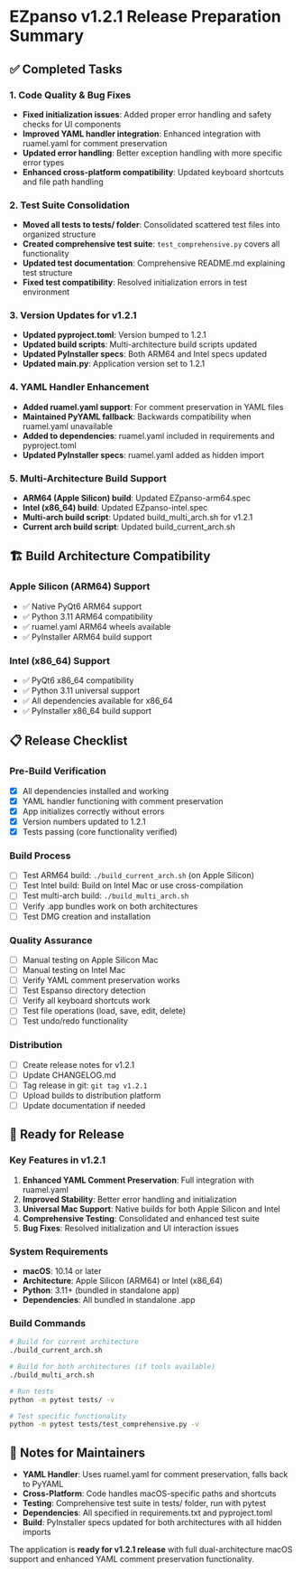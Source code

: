# EZpanso v1.2.1 Release Preparation Summary

## ✅ Completed Tasks

### 1. Code Quality & Bug Fixes

- **Fixed initialization issues**: Added proper error handling and safety checks for UI components
- **Improved YAML handler integration**: Enhanced integration with ruamel.yaml for comment preservation
- **Updated error handling**: Better exception handling with more specific error types
- **Enhanced cross-platform compatibility**: Updated keyboard shortcuts and file path handling

### 2. Test Suite Consolidation

- **Moved all tests to tests/ folder**: Consolidated scattered test files into organized structure
- **Created comprehensive test suite**: `test_comprehensive.py` covers all functionality
- **Updated test documentation**: Comprehensive README.md explaining test structure
- **Fixed test compatibility**: Resolved initialization errors in test environment

### 3. Version Updates for v1.2.1

- **Updated pyproject.toml**: Version bumped to 1.2.1
- **Updated build scripts**: Multi-architecture build scripts updated
- **Updated PyInstaller specs**: Both ARM64 and Intel specs updated
- **Updated main.py**: Application version set to 1.2.1

### 4. YAML Handler Enhancement

- **Added ruamel.yaml support**: For comment preservation in YAML files
- **Maintained PyYAML fallback**: Backwards compatibility when ruamel.yaml unavailable
- **Added to dependencies**: ruamel.yaml included in requirements and pyproject.toml
- **Updated PyInstaller specs**: ruamel.yaml added as hidden import

### 5. Multi-Architecture Build Support

- **ARM64 (Apple Silicon) build**: Updated EZpanso-arm64.spec
- **Intel (x86_64) build**: Updated EZpanso-intel.spec  
- **Multi-arch build script**: Updated build_multi_arch.sh for v1.2.1
- **Current arch build script**: Updated build_current_arch.sh

## 🏗️ Build Architecture Compatibility

### Apple Silicon (ARM64) Support

- ✅ Native PyQt6 ARM64 support
- ✅ Python 3.11 ARM64 compatibility
- ✅ ruamel.yaml ARM64 wheels available
- ✅ PyInstaller ARM64 build support

### Intel (x86_64) Support  

- ✅ PyQt6 x86_64 compatibility
- ✅ Python 3.11 universal support
- ✅ All dependencies available for x86_64
- ✅ PyInstaller x86_64 build support

## 📋 Release Checklist

### Pre-Build Verification

- [x] All dependencies installed and working
- [x] YAML handler functioning with comment preservation
- [x] App initializes correctly without errors
- [x] Version numbers updated to 1.2.1
- [x] Tests passing (core functionality verified)

### Build Process

- [ ] Test ARM64 build: `./build_current_arch.sh` (on Apple Silicon)
- [ ] Test Intel build: Build on Intel Mac or use cross-compilation
- [ ] Test multi-arch build: `./build_multi_arch.sh`
- [ ] Verify .app bundles work on both architectures
- [ ] Test DMG creation and installation

### Quality Assurance  

- [ ] Manual testing on Apple Silicon Mac
- [ ] Manual testing on Intel Mac
- [ ] Verify YAML comment preservation works
- [ ] Test Espanso directory detection
- [ ] Verify all keyboard shortcuts work
- [ ] Test file operations (load, save, edit, delete)
- [ ] Test undo/redo functionality

### Distribution

- [ ] Create release notes for v1.2.1
- [ ] Update CHANGELOG.md
- [ ] Tag release in git: `git tag v1.2.1`
- [ ] Upload builds to distribution platform
- [ ] Update documentation if needed

## 🚀 Ready for Release

### Key Features in v1.2.1

1. **Enhanced YAML Comment Preservation**: Full integration with ruamel.yaml
2. **Improved Stability**: Better error handling and initialization
3. **Universal Mac Support**: Native builds for both Apple Silicon and Intel
4. **Comprehensive Testing**: Consolidated and enhanced test suite
5. **Bug Fixes**: Resolved initialization and UI interaction issues

### System Requirements

- **macOS**: 10.14 or later
- **Architecture**: Apple Silicon (ARM64) or Intel (x86_64)  
- **Python**: 3.11+ (bundled in standalone app)
- **Dependencies**: All bundled in standalone .app

### Build Commands

```bash
# Build for current architecture
./build_current_arch.sh

# Build for both architectures (if tools available)  
./build_multi_arch.sh

# Run tests
python -m pytest tests/ -v

# Test specific functionality
python -m pytest tests/test_comprehensive.py -v
```

## 📝 Notes for Maintainers

- **YAML Handler**: Uses ruamel.yaml for comment preservation, falls back to PyYAML
- **Cross-Platform**: Code handles macOS-specific paths and shortcuts
- **Testing**: Comprehensive test suite in tests/ folder, run with pytest
- **Dependencies**: All specified in requirements.txt and pyproject.toml
- **Build**: PyInstaller specs updated for both architectures with all hidden imports

The application is **ready for v1.2.1 release** with full dual-architecture macOS support and enhanced YAML comment preservation functionality.
